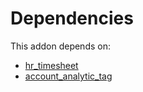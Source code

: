 # Dependencies

This addon depends on:

- [hr_timesheet](https://github.com/bringout/oca-ocb-hr/tree/dc1405e12dbe76ffb119a0feb323b56ae2c58522/odoo-bringout-oca-ocb-hr_timesheet)
- [account_analytic_tag](https://github.com/bringout/oca-financial)
